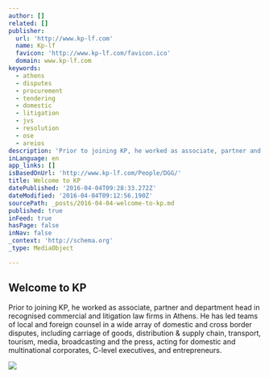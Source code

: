 ```yaml
---
author: []
related: []
publisher:
  url: 'http://www.kp-lf.com'
  name: Kp-lf
  favicon: 'http://www.kp-lf.com/favicon.ico'
  domain: www.kp-lf.com
keywords:
  - athens
  - disputes
  - procurement
  - tendering
  - domestic
  - litigation
  - jvs
  - resolution
  - ose
  - areios
description: 'Prior to joining KP, he worked as associate, partner and department head in recognised commercial and litigation law firms in Athens. He has led teams of local and foreign counsel in a wide array of domestic and cross border disputes, including carriage of goods, distribution & supply chain, transport, tourism, media, broadcasting and the press, acting for domestic and multinational corporates, C-level executives, and entrepreneurs.'
inLanguage: en
app_links: []
isBasedOnUrl: 'http://www.kp-lf.com/People/DGG/'
title: Welcome to KP
datePublished: '2016-04-04T09:28:33.272Z'
dateModified: '2016-04-04T09:12:56.190Z'
sourcePath: _posts/2016-04-04-welcome-to-kp.md
published: true
inFeed: true
hasPage: false
inNav: false
_context: 'http://schema.org'
_type: MediaObject

---
```

<article style=""><h1>Welcome to KP</h1><p>Prior to joining KP, he worked as associate, partner and department head in recognised commercial and litigation law firms in Athens. He has led teams of local and foreign counsel in a wide array of domestic and cross border disputes, including carriage of goods, distribution &amp; supply chain, transport, tourism, media, broadcasting and the press, acting for domestic and multinational corporates, C-level executives, and entrepreneurs.</p><img src="http://www.kp-lf.com/upload/people/DGG_photo.jpeg" /></article>